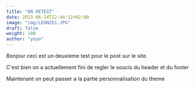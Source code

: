 ```yaml
---
title: "ON RETEST"
date: 2023-06-24T12:44:12+02:00
image: "img/LEONIE1.JPG"
draft: false
weight: 100
author: "yoyo"
---
```


Bonjour ceci est un deuxieme test pour le post sur le site.

C'est bien on a actuellement fini de regler le soucis du header et du footer

Maintenant on peut passer a la partie personnalisation du theme 
